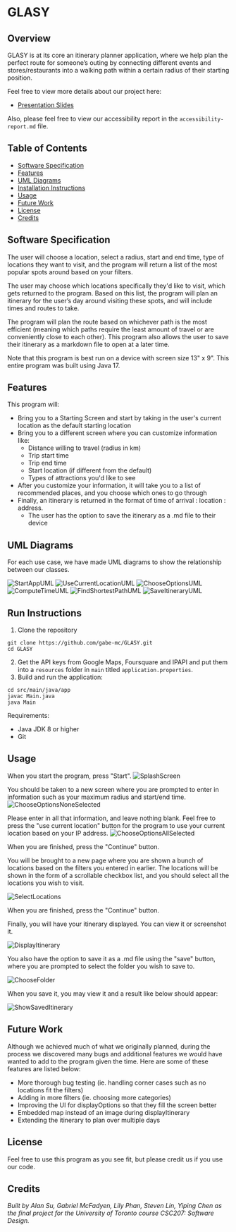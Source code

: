 # GLASY

## Overview
GLASY is at its core an itinerary planner application, where we help plan the perfect route for someone’s outing by connecting different events and stores/restaurants into a walking path within a certain radius of their starting position.

Feel free to view more details about our project here:
- [Presentation Slides](https://docs.google.com/presentation/d/1Q-NKxURgN7VSk2V_3xQgE60xHGi_A5asFCm0aASuB58/edit?usp=sharing)

Also, please feel free to view our accessibility report in the `accessibility-report.md` file.

## Table of Contents
- [Software Specification](#software-specification)
- [Features](#features)
- [UML Diagrams](#uml-diagrams)
- [Installation Instructions](#installation-instructions)
- [Usage](#usage)
- [Future Work](#future-work)
- [License](#license)
- [Credits](#credits)

## Software Specification

The user will choose a location, select a radius, start and end time, type of locations
they want to visit, and the program will return a list of
the most popular spots around based on your filters.

The user may choose which locations specifically
they'd like to visit, which gets returned to the program. Based on this list, the program will plan an itinerary 
for the user’s day around visiting these spots, and will include times and routes to 
take. 

The program will plan the route based on whichever path is the most efficient 
(meaning which paths require the least amount of travel or are conveniently close to 
each other). This program also allows the user to save their itinerary as a markdown file to open
at a later time.

Note that this program is best run on a device with screen size 13" x 9". This entire program was
built using Java 17.

## Features
This program will:
- Bring you to a Starting Screen and start by taking in the user's current location as the default starting location
- Bring you to a different screen where you can customize information like:
  - Distance willing to travel (radius in km)
  - Trip start time
  - Trip end time
  - Start location (if different from the default)
  - Types of attractions you'd like to see
- After you customize your information, it will take you to a list of recommended places, and you choose which ones to go through
- Finally, an itinerary is returned in the format of time of arrival : location : address. 
  - The user has the option to save the itinerary as a .md file to their device

## UML Diagrams
For each use case, we have made UML diagrams to show the relationship between our classes.

![StartAppUML](/src/images/StartAppUML.png)
![UseCurrentLocationUML](/src/images/UseCurrentLocationUML.png)
![ChooseOptionsUML](/src/images/ChooseOptionsUML.png)
![ComputeTimeUML](/src/images/ComputeTimeUML.png)
![FindShortestPathUML](/src/images/FindShortestPathUML.png)
![SaveItineraryUML](/src/images/SavedItineraryUML.png)

## Run Instructions
1. Clone the repository
```angular2html
git clone https://github.com/gabe-mc/GLASY.git
cd GLASY
```
2. Get the API keys from Google Maps, Foursquare and IPAPI and put them into a `resources` folder in `main` titled `application.properties`.
3. Build and run the application:
```angular2html
cd src/main/java/app
javac Main.java
java Main
```
Requirements:
- Java JDK 8 or higher
- Git

## Usage

When you start the program, press "Start".
![SplashScreen](/src/images/SplashScreen.png)

You should be taken to a new screen where you are prompted to enter in information
such as your maximum radius and start/end time.
![ChooseOptionsNoneSelected](/src/images/ChooseOptions_NoCurrent.png)

Please enter in all that information, and leave nothing blank. Feel free to press the "use current location" button
for the program to use your current location based on your IP address.
![ChooseOptionsAllSelected](/src/images/ChooseOptions_ChosenFilters.png)


When you are finished, press the "Continue" button.

You will be brought to a new page where you are shown a bunch of locations based on the
filters you entered in earlier. The locations will be shown in the form of a scrollable
checkbox list, and you should select all the locations you wish to visit.

![SelectLocations](/src/images/DisplayOptions.png)


When you are finished, press the "Continue" button.

Finally, you will have your itinerary displayed. You can view it or screenshot it.

![DisplayItinerary](/src/images/DisplayItinerary.png)

You also have the option to save it as a .md file  using the "save" button, where
you are prompted to select the folder you wish to save to.

![ChooseFolder](/src/images/SaveItinerary_ChooseFolder.png)

When you save it, you may view it and a result like below should appear:

![ShowSavedItinerary](/src/images/SavedItinerary.png)


## Future Work
Although we achieved much of what we originally planned, during the process we
discovered many bugs and additional features we would have wanted to add to the program
given the time. Here are some of these features are listed below:
- More thorough bug testing (ie. handling corner cases such as no locations fit the filters)
- Adding in more filters (ie. choosing more categories)
- Improving the UI for displayOptions so that they fill the screen better
- Embedded map instead of an image during displayItinerary
- Extending the itinerary to plan over multiple days

## License
Feel free to use this program as you see fit, but please credit us if you use our code.

## Credits
*Built by Alan Su, Gabriel McFadyen, Lily Phan, Steven Lin, Yiping Chen as the final 
project for the University of Toronto course CSC207: Software Design.*
